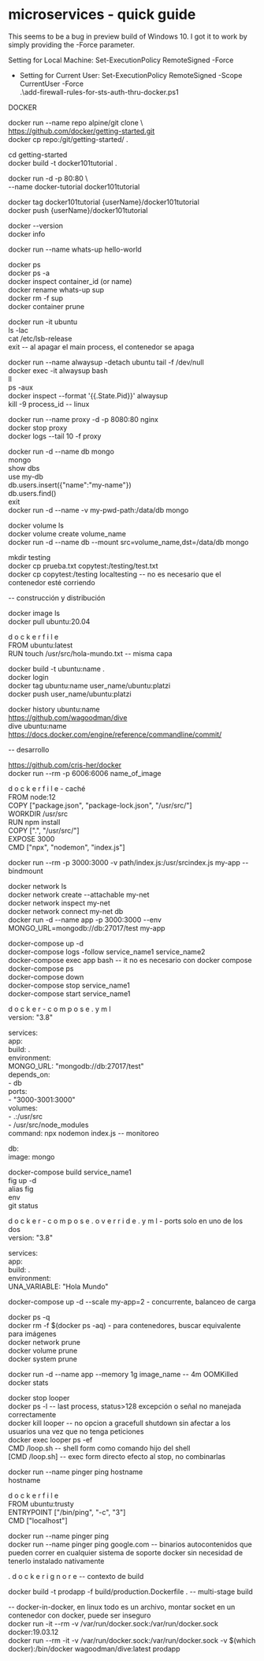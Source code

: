# microservices - quick guide  

This seems to be a bug in preview build of Windows 10. I got it to work by simply providing the -Force parameter.  

Setting for Local Machine: Set-ExecutionPolicy RemoteSigned -Force  
* Setting for Current User: Set-ExecutionPolicy RemoteSigned -Scope CurrentUser -Force  
.\add-firewall-rules-for-sts-auth-thru-docker.ps1  

DOCKER  

docker run --name repo alpine/git clone \  
  https://github.com/docker/getting-started.git  
docker cp repo:/git/getting-started/ .  

cd getting-started  
docker build -t docker101tutorial .  

docker run -d -p 80:80 \  
  --name docker-tutorial docker101tutorial  

docker tag docker101tutorial {userName}/docker101tutorial  
docker push {userName}/docker101tutorial  

docker --version  
docker info  

docker run --name whats-up hello-world  

docker ps  
docker ps -a  
docker inspect container_id (or name)  
docker rename whats-up sup  
docker rm -f sup  
docker container prune  

docker run -it ubuntu  
ls -lac  
cat /etc/lsb-release  
exit  -- al apagar el main process, el contenedor se apaga  

docker run --name alwaysup -detach ubuntu tail -f /dev/null  
docker exec -it alwaysup bash  
ll  
ps -aux  
docker inspect --format '{{.State.Pid}}' alwaysup  
kill -9 process_id  -- linux  

docker run --name proxy -d -p 8080:80 nginx  
docker stop proxy  
docker logs --tail 10 -f proxy  

docker run -d --name db mongo  
mongo  
show dbs  
use my-db  
db.users.insert({"name":"my-name"})  
db.users.find()  
exit  
docker run -d --name -v my-pwd-path:/data/db mongo  

docker volume ls  
docker volume create volume_name  
docker run -d --name db --mount src=volume_name,dst=/data/db mongo  

mkdir testing  
docker cp prueba.txt copytest:/testing/test.txt  
docker cp copytest:/testing localtesting  -- no es necesario que el contenedor esté corriendo  

-- construcción y distribución  

docker image ls  
docker pull ubuntu:20.04

d o c k e r f i l e  
FROM ubuntu:latest  
RUN touch /usr/src/hola-mundo.txt  -- misma capa

docker build -t ubuntu:name .   
docker login  
docker tag ubuntu:name user_name/ubuntu:platzi  
docker push user_name/ubuntu:platzi  

docker history ubuntu:name  
https://github.com/wagoodman/dive  
dive ubuntu:name  
https://docs.docker.com/engine/reference/commandline/commit/  

-- desarrollo  

https://github.com/cris-her/docker  
docker run --rm -p 6006:6006 name_of_image  

d o c k e r f i l e - caché  
FROM node:12  
COPY ["package.json", "package-lock.json", "/usr/src/"]  
WORKDIR /usr/src  
RUN npm install  
COPY [".", "/usr/src/"]  
EXPOSE 3000  
CMD ["npx", "nodemon", "index.js"]  

docker run --rm -p 3000:3000 -v path/index.js:/usr/srcindex.js my-app  -- bindmount  

docker network ls  
docker network create --attachable my-net  
docker network inspect my-net  
docker network connect my-net db  
docker run -d --name app -p 3000:3000 --env MONGO_URL=mongodb://db:27017/test my-app  
 
docker-compose up -d  
docker-compose logs -follow service_name1 service_name2  
docker-compose exec app bash -- it no es necesario con docker compose  
docker-compose ps  
docker-compose down  
docker-compose stop service_name1  
docker-compose start service_name1  

d o c k e r - c o m p o s e . y m l  
version: "3.8"  

services:  
  app:  
    build: .  
    environment:  
      MONGO_URL: "mongodb://db:27017/test"  
    depends_on:  
      - db  
    ports:  
      - "3000-3001:3000"  
    volumes:  
      - .:/usr/src  
      - /usr/src/node_modules  
    command: npx nodemon index.js  -- monitoreo  
    

  db:  
    image: mongo  

docker-compose build service_name1  
fig up -d  
alias fig  
env  
git status  

d o c k e r - c o m p o s e . o v e r r i d e . y m l - ports solo en uno de los dos  
version: "3.8"  

services:  
  app:  
    build: .  
  environment:  
    UNA_VARIABLE: "Hola Mundo"  

docker-compose up -d --scale my-app=2 - concurrente, balanceo de carga  

docker ps -q  
docker rm -f $(docker ps -aq) - para contenedores, buscar equivalente para imágenes  
docker network prune  
docker volume prune  
docker system prune  

docker run -d --name app --memory 1g image_name -- 4m OOMKilled  
docker stats  

docker stop looper  
docker ps -l  -- last process, status>128 excepción o señal no manejada correctamente  
docker kill looper  -- no opcion a gracefull shutdown sin afectar a los usuarios una vez que no tenga peticiones  
docker exec looper ps -ef  
CMD /loop.sh -- shell form como comando hijo del shell  
[CMD /loop.sh] -- exec form directo efecto al stop, no combinarlas  

docker run --name pinger ping hostname  
hostname  

d o c k e r f i l e  
FROM ubuntu:trusty  
ENTRYPOINT ["/bin/ping", "-c", "3"]  
CMD ["localhost"]  

docker run --name pinger ping  
docker run --name pinger ping google.com -- binarios autocontenidos que pueden correr en cualquier sistema de soporte docker sin necesidad de tenerlo instalado nativamente  

. d o c k e r i g n o r e -- contexto de build  

docker build -t prodapp -f build/production.Dockerfile . -- multi-stage build  

-- docker-in-docker, en linux todo es un archivo, montar socket en un contenedor con docker, puede ser inseguro  
docker run -it --rm -v /var/run/docker.sock:/var/run/docker.sock docker:19.03.12  
docker run --rm -it -v /var/run/docker.sock:/var/run/docker.sock -v $(which docker):/bin/docker wagoodman/dive:latest prodapp    

